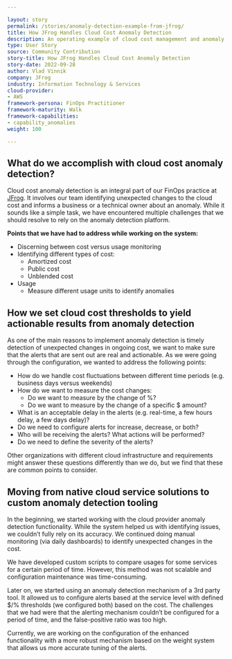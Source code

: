 ```yaml
---

layout: story
permalink: /stories/anomaly-detection-example-from-jfrog/
title: How JFrog Handles Cloud Cost Anomaly Detection
description: An operating example of cloud cost management and anomaly detection from JFrog.
type: User Story
source: Community Contribution
story-title: How JFrog Handles Cloud Cost Anomaly Detection
story-date: 2022-09-28
author: Vlad Vinnik
company: JFrog
industry: Information Technology & Services
cloud-provider:
- AWS
framework-persona: FinOps Practitioner
framework-maturity: Walk
framework-capabilities:
- capability_anomalies
weight: 100

---
```

## What do we accomplish with cloud cost anomaly detection?
Cloud cost anomaly detection is an integral part of our FinOps practice at [JFrog](https://jfrog.com/). It involves our team identifying unexpected changes to the cloud cost and informs a business or a technical owner about an anomaly. While it sounds like a simple task, we have encountered multiple challenges that we should resolve to rely on the anomaly detection platform.

**Points that we have had to address while working on the system:**
* Discerning between cost versus usage monitoring
* Identifying different types of cost:
    * Amortized cost
    * Public cost
    * Unblended cost
* Usage
    * Measure different usage units to identify anomalies

## How we set cloud cost thresholds to yield actionable results from anomaly detection
As one of the main reasons to implement anomaly detection is timely detection of unexpected changes in ongoing cost, we want to make sure that the alerts that are sent out are real and actionable. As we were going through the configuration, we wanted to address the following points:
* How do we handle cost fluctuations between different time periods (e.g. business days versus weekends)
* How do we want to measure the cost changes:
    * Do we want to measure by the change of %?
    * Do we want to measure by the change of a specific $ amount?
* What is an acceptable delay in the alerts (e.g. real-time, a few hours delay, a few days delay)?
* Do we need to configure alerts for increase, decrease, or both?
* Who will be receiving the alerts? What actions will be performed?
* Do we need to define the severity of the alerts?

Other organizations with different cloud infrastructure and requirements might answer these questions differently than we do, but we find that these are common points to consider.

## Moving from native cloud service solutions to custom anomaly detection tooling
In the beginning, we started working with the cloud provider anomaly detection functionality. While the system helped us with identifying issues, we couldn’t fully rely on its accuracy. We continued doing manual monitoring (via daily dashboards) to identify unexpected changes in the cost.

We have developed custom scripts to compare usages for some services for a certain period of time. However, this method was not scalable and configuration maintenance was time-consuming.

Later on, we started using an anomaly detection mechanism of a 3rd party tool. It allowed us to configure alerts based at the service level with defined $/% thresholds (we configured both) based on the cost. The challenges that we had were that the alerting mechanism couldn’t be configured for a period of time, and the false-positive ratio was too high.

Currently, we are working on the configuration of the enhanced functionality with a more robust mechanism based on the weight system that allows us more accurate tuning of the alerts.
